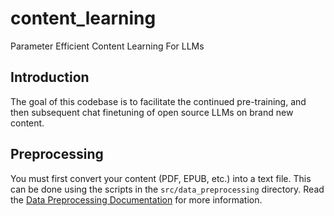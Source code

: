 # content_learning
Parameter Efficient Content Learning For LLMs

## Introduction

The goal of this codebase is to facilitate the continued pre-training, and then subsequent chat finetuning of open source LLMs on brand new content. 

## Preprocessing

You must first convert your content (PDF, EPUB, etc.) into a text file. This can be done using the scripts in the `src/data_preprocessing` directory. Read the [Data Preprocessing Documentation](docs/preprocessing.md) for more information.